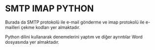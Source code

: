 # SMTP IMAP PYTHON
Burada da SMTP protokolü ile e-mail gönderme ve imap protokolü ile e-mailleri çekme kodları yer almaktadır. 

Python dilini kullanarak denemelerini yaptım ve diğer ayrıntılar Word dosyasında yer almaktadır.
